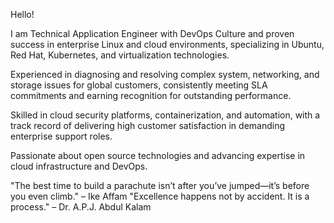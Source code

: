 Hello!

I am Technical Application Engineer with DevOps Culture and proven success in enterprise Linux and cloud environments, specializing in Ubuntu, Red Hat, Kubernetes, and virtualization technologies. 

Experienced in diagnosing and resolving complex system, networking, and storage issues for global customers, consistently meeting SLA commitments and earning recognition for outstanding performance. 

Skilled in cloud security platforms, containerization, and automation, with a track record of delivering high customer satisfaction in demanding enterprise support roles. 

Passionate about open source technologies and advancing expertise in cloud infrastructure and DevOps.


"The best time to build a parachute isn’t after you’ve jumped—it’s before you even climb." – Ike Affam
"Excellence happens not by accident. It is a process." – Dr. A.P.J. Abdul Kalam
